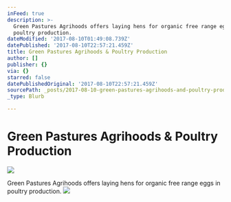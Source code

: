 ```yaml
---
inFeed: true
description: >-
  Green Pastures Agrihoods offers laying hens for organic free range eggs in
  poultry production.
dateModified: '2017-08-10T01:49:08.739Z'
datePublished: '2017-08-10T22:57:21.459Z'
title: Green Pastures Agrihoods & Poultry Production
author: []
publisher: {}
via: {}
starred: false
datePublishedOriginal: '2017-08-10T22:57:21.459Z'
sourcePath: _posts/2017-08-10-green-pastures-agrihoods-and-poultry-production.md
_type: Blurb

---
```

# **Green Pastures Agrihoods & Poultry Production**
![](https://the-grid-user-content.s3-us-west-2.amazonaws.com/f9470dce-a6e4-4de5-b21e-fd75acca0053.jpg)

Green Pastures Agrihoods offers laying hens for organic free range eggs in poultry production.
![](https://the-grid-user-content.s3-us-west-2.amazonaws.com/53924952-65ea-4c21-8f12-09f75f0c0fd4.jpg)